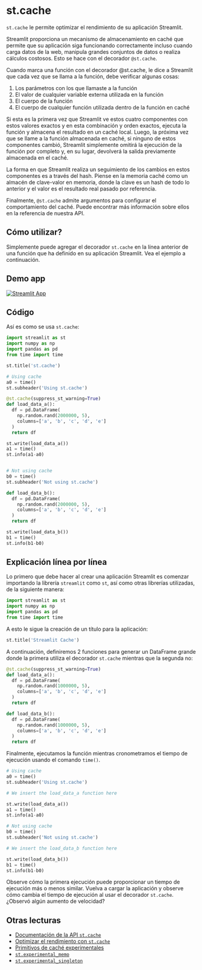 # st.cache

`st.cache` le permite optimizar el rendimiento de su aplicación Streamlit.

Streamlit proporciona un mecanismo de almacenamiento en caché que permite que su aplicación siga funcionando correctamente incluso cuando carga datos de la web, manipula grandes conjuntos de datos o realiza cálculos costosos. Esto se hace con el decorador `@st.cache`.

Cuando marca una función con el decorador @st.cache, le dice a Streamlit que cada vez que se llama a la función, debe verificar algunas cosas:

1. Los parámetros con los que llamaste a la función
2. El valor de cualquier variable externa utilizada en la función
3. El cuerpo de la función
4. El cuerpo de cualquier función utilizada dentro de la función en caché

Si esta es la primera vez que Streamlit ve estos cuatro componentes con estos valores exactos y en esta combinación y orden exactos, ejecuta la función y almacena el resultado en un caché local. Luego, la próxima vez que se llame a la función almacenada en caché, si ninguno de estos componentes cambió, Streamlit simplemente omitirá la ejecución de la función por completo y, en su lugar, devolverá la salida previamente almacenada en el caché.

La forma en que Streamlit realiza un seguimiento de los cambios en estos componentes es a través del hash. Piense en la memoria caché como un almacén de clave-valor en memoria, donde la clave es un hash de todo lo anterior y el valor es el resultado real pasado por referencia.

Finalmente, `@st.cache` admite argumentos para configurar el comportamiento del caché. Puede encontrar más información sobre ellos en la referencia de nuestra API.

## Cómo utilizar?

Simplemente puede agregar el decorador `st.cache` en la línea anterior de una función que ha definido en su aplicación Streamlit. Vea el ejemplo a continuación.

## Demo app

[![Streamlit App](https://static.streamlit.io/badges/streamlit_badge_black_white.svg)](https://share.streamlit.io/dataprofessor/st.cache/)

## Código
Así es como se usa `st.cache`:
```python
import streamlit as st
import numpy as np
import pandas as pd
from time import time

st.title('st.cache')

# Using cache
a0 = time()
st.subheader('Using st.cache')

@st.cache(suppress_st_warning=True)
def load_data_a():
  df = pd.DataFrame(
    np.random.rand(2000000, 5),
    columns=['a', 'b', 'c', 'd', 'e']
  )
  return df

st.write(load_data_a())
a1 = time()
st.info(a1-a0)


# Not using cache
b0 = time()
st.subheader('Not using st.cache')

def load_data_b():
  df = pd.DataFrame(
    np.random.rand(2000000, 5),
    columns=['a', 'b', 'c', 'd', 'e']
  )
  return df

st.write(load_data_b())
b1 = time()
st.info(b1-b0)
```

## Explicación línea por línea
Lo primero que debe hacer al crear una aplicación Streamlit es comenzar importando la librería `streamlit` como `st`, así como otras librerías utilizadas, de la siguiente manera:
```python
import streamlit as st
import numpy as np
import pandas as pd
from time import time
```

A esto le sigue la creación de un título para la aplicación:
```python
st.title('Streamlit Cache')
```

A continuación, definiremos 2 funciones para generar un DataFrame grande donde la primera utiliza el decorador `st.cache` mientras que la segunda no:
```python
@st.cache(suppress_st_warning=True)
def load_data_a():
  df = pd.DataFrame(
    np.random.rand(1000000, 5),
    columns=['a', 'b', 'c', 'd', 'e']
  )
  return df

def load_data_b():
  df = pd.DataFrame(
    np.random.rand(1000000, 5),
    columns=['a', 'b', 'c', 'd', 'e']
  )
  return df
```

Finalmente, ejecutamos la función mientras cronometramos el tiempo de ejecución usando el comando `time()`.
```python
# Using cache
a0 = time()
st.subheader('Using st.cache')

# We insert the load_data_a function here

st.write(load_data_a())
a1 = time()
st.info(a1-a0)

# Not using cache
b0 = time()
st.subheader('Not using st.cache')

# We insert the load_data_b function here

st.write(load_data_b())
b1 = time()
st.info(b1-b0)
```

Observe cómo la primera ejecución puede proporcionar un tiempo de ejecución más o menos similar. Vuelva a cargar la aplicación y observe cómo cambia el tiempo de ejecución al usar el decorador `st.cache`. ¿Observó algún aumento de velocidad?

## Otras lecturas
- [Documentación de la API `st.cache`](https://docs.streamlit.io/library/api-reference/performance/st.cache)
- [Optimizar el rendimiento con `st.cache`](https://docs.streamlit.io/library/advanced-features/caching)
- [Primitivos de caché experimentales](https://docs.streamlit.io/library/advanced-features/experimental-cache-primitives)
- [`st.experimental_memo`](https://docs.streamlit.io/library/api-reference/performance/st.experimental_memo)
- [`st.experimental_singleton`](https://docs.streamlit.io/library/api-reference/performance/st.experimental_singleton)
